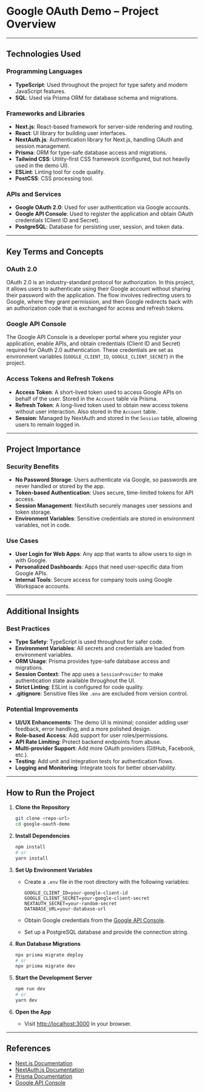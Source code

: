 # Google OAuth Demo – Project Overview

---

## Technologies Used

### Programming Languages

- **TypeScript**: Used throughout the project for type safety and modern JavaScript features.
- **SQL**: Used via Prisma ORM for database schema and migrations.

### Frameworks and Libraries

- **Next.js**: React-based framework for server-side rendering and routing.
- **React**: UI library for building user interfaces.
- **NextAuth.js**: Authentication library for Next.js, handling OAuth and session management.
- **Prisma**: ORM for type-safe database access and migrations.
- **Tailwind CSS**: Utility-first CSS framework (configured, but not heavily used in the demo UI).
- **ESLint**: Linting tool for code quality.
- **PostCSS**: CSS processing tool.

### APIs and Services

- **Google OAuth 2.0**: Used for user authentication via Google accounts.
- **Google API Console**: Used to register the application and obtain OAuth credentials (Client ID and Secret).
- **PostgreSQL**: Database for persisting user, session, and token data.

---

## Key Terms and Concepts

### OAuth 2.0

OAuth 2.0 is an industry-standard protocol for authorization. In this project, it allows users to authenticate using their Google account without sharing their password with the application. The flow involves redirecting users to Google, where they grant permission, and then Google redirects back with an authorization code that is exchanged for access and refresh tokens.

### Google API Console

The Google API Console is a developer portal where you register your application, enable APIs, and obtain credentials (Client ID and Secret) required for OAuth 2.0 authentication. These credentials are set as environment variables (`GOOGLE_CLIENT_ID`, `GOOGLE_CLIENT_SECRET`) in the project.

### Access Tokens and Refresh Tokens

- **Access Token**: A short-lived token used to access Google APIs on behalf of the user. Stored in the `Account` table via Prisma.
- **Refresh Token**: A long-lived token used to obtain new access tokens without user interaction. Also stored in the `Account` table.
- **Session**: Managed by NextAuth and stored in the `Session` table, allowing users to remain logged in.

---

## Project Importance

### Security Benefits

- **No Password Storage**: Users authenticate via Google, so passwords are never handled or stored by the app.
- **Token-based Authentication**: Uses secure, time-limited tokens for API access.
- **Session Management**: NextAuth securely manages user sessions and token storage.
- **Environment Variables**: Sensitive credentials are stored in environment variables, not in code.

### Use Cases

- **User Login for Web Apps**: Any app that wants to allow users to sign in with Google.
- **Personalized Dashboards**: Apps that need user-specific data from Google APIs.
- **Internal Tools**: Secure access for company tools using Google Workspace accounts.

---

## Additional Insights

### Best Practices

- **Type Safety**: TypeScript is used throughout for safer code.
- **Environment Variables**: All secrets and credentials are loaded from environment variables.
- **ORM Usage**: Prisma provides type-safe database access and migrations.
- **Session Context**: The app uses a `SessionProvider` to make authentication state available throughout the UI.
- **Strict Linting**: ESLint is configured for code quality.
- **.gitignore**: Sensitive files like `.env` are excluded from version control.

### Potential Improvements

- **UI/UX Enhancements**: The demo UI is minimal; consider adding user feedback, error handling, and a more polished design.
- **Role-based Access**: Add support for user roles/permissions.
- **API Rate Limiting**: Protect backend endpoints from abuse.
- **Multi-provider Support**: Add more OAuth providers (GitHub, Facebook, etc.).
- **Testing**: Add unit and integration tests for authentication flows.
- **Logging and Monitoring**: Integrate tools for better observability.

---

## How to Run the Project

1. **Clone the Repository**

   ```bash
   git clone <repo-url>
   cd google-oauth-demo
   ```

2. **Install Dependencies**

   ```bash
   npm install
   # or
   yarn install
   ```

3. **Set Up Environment Variables**
   - Create a `.env` file in the root directory with the following variables:
  
     ```env
     GOOGLE_CLIENT_ID=your-google-client-id
     GOOGLE_CLIENT_SECRET=your-google-client-secret
     NEXTAUTH_SECRET=your-random-secret
     DATABASE_URL=your-database-url
     ```

   - Obtain Google credentials from the [Google API Console](https://console.developers.google.com/).
   - Set up a PostgreSQL database and provide the connection string.
4. **Run Database Migrations**

   ```bash
   npx prisma migrate deploy
   # or
   npx prisma migrate dev
   ```

5. **Start the Development Server**

   ```bash
   npm run dev
   # or
   yarn dev
   ```

6. **Open the App**
   - Visit [http://localhost:3000](http://localhost:3000) in your browser.

---

## References

- [Next.js Documentation](https://nextjs.org/docs)
- [NextAuth.js Documentation](https://next-auth.js.org/)
- [Prisma Documentation](https://www.prisma.io/docs/)
- [Google API Console](https://console.developers.google.com/)
